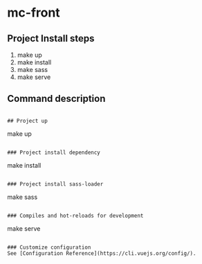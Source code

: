 # mc-front
## Project Install steps
1. make up
2. make install
3. make sass
4. make serve

## Command description
```

## Project up
```
make up
```

### Project install dependency
```
make install
```

### Project install sass-loader
```
make sass
```

### Compiles and hot-reloads for development
```
make serve
```

### Customize configuration
See [Configuration Reference](https://cli.vuejs.org/config/).
